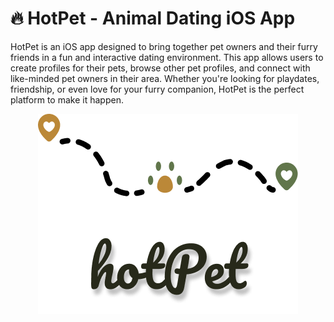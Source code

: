 # 🔥 HotPet - Animal Dating iOS App

HotPet is an iOS app designed to bring together pet owners and their furry friends in a fun and interactive dating environment.
This app allows users to create profiles for their pets, browse other pet profiles, and connect with like-minded pet owners in their area.
Whether you're looking for playdates, friendship, or even love for your furry companion, HotPet is the perfect platform to make it happen.

<div align="center">
<img src="Hotpet/Assets.xcassets/logo.imageset/main_logo.png" alt="HotPet Logo">
</div>
